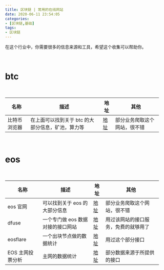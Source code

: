 ```yaml
---
title: 区块链 | 常用的在线网站
date: 2020-06-11 23:54:05
categories:
- [区块链,基础]
tags:
- 区块链
---
```

在这个行业中，你需要很多的信息来源和工具，希望这个收集可以帮助你。

<!-- more -->

<br/>

# btc

<br/>

|名称|描述|地址|其他|
|---|---|---|---|
|比特币浏览器|在上面可以找到关于 btc 的大部分信息，矿池，算力等|[地址](https://btc.com/)|部分业务爬取这个网站，很不错|

<br/>

# eos

<br/>

|名称|描述|地址|其他|
|---|---|---|---|
|eos 官网|可以找到关于 eos 的大部分信息|[地址](https://bloks.io/)|部分业务爬取这个网站，很不错|
|dfuse|一个专门做 eos 数据对接的接口网站|[地址](https://www.dfuse.io/en)|用过该网站的接口服务，免费的就够用了|
|eosflare|一个出块节点做的数据统计|[地址](https://eosflare.io/)|用过这个部分接口|
|EOS 主网投票分析|主网的数据统计|[地址](https://data.eosbeijing.one/#/voteRank)|部分数据来源于所提供的接口|